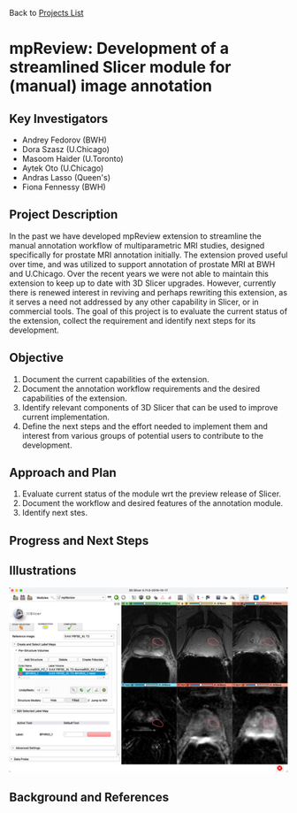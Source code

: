 Back to [Projects List](../../README.md#ProjectsList)

# mpReview: Development of a streamlined Slicer module for (manual) image annotation

## Key Investigators

- Andrey Fedorov (BWH)
- Dora Szasz (U.Chicago)
- Masoom Haider (U.Toronto)
- Aytek Oto (U.Chicago)
- Andras Lasso (Queen's)
- Fiona Fennessy (BWH)

## Project Description

In the past we have developed mpReview extension to streamline the manual annotation workflow of multiparametric MRI studies, designed specifically for prostate MRI annotation initially. The extension proved useful over time, and was utilized to support annotation of prostate MRI at BWH and U.Chicago. Over the recent years we were not able to maintain this extension to keep up to date with 3D Slicer upgrades. However, currently there is renewed interest in reviving and perhaps rewriting this extension, as it serves a need not addressed by any other capability in Slicer, or in commercial tools. The goal of this project is to evaluate the current status of the extension, collect the requirement and identify next steps for its development.

## Objective

<!-- Describe here WHAT you would like to achieve (what you will have as end result). -->

1. Document the current capabilities of the extension.
2. Document the annotation workflow requirements and the desired capabilities of the extension.
3. Identify relevant components of 3D Slicer that can be used to improve current implementation.
4. Define the next steps and the effort needed to implement them and interest from various groups of potential users to contribute to the development.

## Approach and Plan

<!-- Describe here HOW you would like to achieve the objectives stated above. -->

1. Evaluate current status of the module wrt the preview release of Slicer.
2. Document the workflow and desired features of the annotation module.
3. Identify next stes.

## Progress and Next Steps

<!-- Update this section as you make progress, describing of what you have ACTUALLY DONE. If there are specific steps that you could not complete then you can describe them here, too. -->


## Illustrations

<!-- Add pictures and links to videos that demonstrate what has been accomplished.
![Description of picture](Example2.jpg)
![Some more images](Example2.jpg)
-->

![mpReview UI](mpReview_screenshot.jpg)

## Background and References

<!-- If you developed any software, include link to the source code repository. If possible, also add links to sample data, and to any relevant publications. -->

